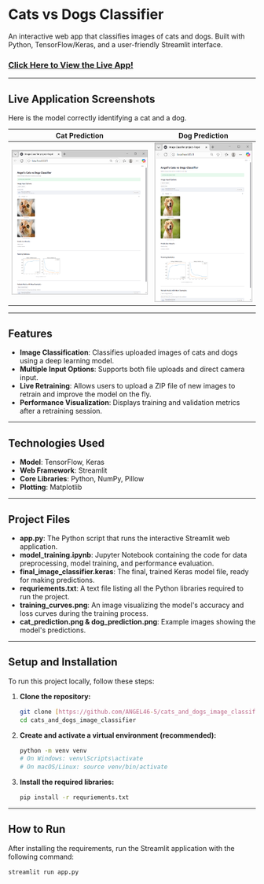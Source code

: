 # Cats vs Dogs Classifier

An interactive web app that classifies images of cats and dogs. Built with Python, TensorFlow/Keras, and a user-friendly Streamlit interface. 

### [Click Here to View the Live App!](https://catsanddogsimageclassifier-mjzgtuqwzq6ijwbva2g2c2.streamlit.app/)

---

## Live Application Screenshots

Here is the model correctly identifying a cat and a dog.

| Cat Prediction | Dog Prediction |
| :---: | :---: |
| ![Cat Prediction Screenshot](https://raw.githubusercontent.com/ANGEL46-5/cats_and_dogs_image_classifier/main/cat-prediction.png) | ![Dog Prediction Screenshot](https://raw.githubusercontent.com/ANGEL46-5/cats_and_dogs_image_classifier/main/dog-prediction.png) |

---

## Features

- **Image Classification**: Classifies uploaded images of cats and dogs using a deep learning model.
- **Multiple Input Options**: Supports both file uploads and direct camera input.
- **Live Retraining**: Allows users to upload a ZIP file of new images to retrain and improve the model on the fly.
- **Performance Visualization**: Displays training and validation metrics after a retraining session.

---

## Technologies Used

- **Model**: TensorFlow, Keras
- **Web Framework**: Streamlit
- **Core Libraries**: Python, NumPy, Pillow 
- **Plotting**: Matplotlib 

---
## Project Files
* **app.py**: The Python script that runs the interactive Streamlit web application.
* **model_training.ipynb**: Jupyter Notebook containing the code for data preprocessing, model training, and performance evaluation.
* **final_image_classifier.keras**: The final, trained Keras model file, ready for making predictions.
* **requriements.txt**: A text file listing all the Python libraries required to run the project.
* **training_curves.png**: An image visualizing the model's accuracy and loss curves during the training process.
* **cat_prediction.png & dog_prediction.png**: Example images showing the model's predictions.

---

## Setup and Installation

To run this project locally, follow these steps:

1.  **Clone the repository:**
    ```sh
    git clone [https://github.com/ANGEL46-5/cats_and_dogs_image_classifier.git](https://github.com/ANGEL46-5/cats_and_dogs_image_classifier.git)
    cd cats_and_dogs_image_classifier
    ```

2.  **Create and activate a virtual environment (recommended):**
    ```sh
    python -m venv venv
    # On Windows: venv\Scripts\activate
    # On macOS/Linux: source venv/bin/activate
    ```

3.  **Install the required libraries:**
    ```sh
    pip install -r requriements.txt
    ```

---

## How to Run

After installing the requirements, run the Streamlit application with the following command:

```sh
streamlit run app.py
